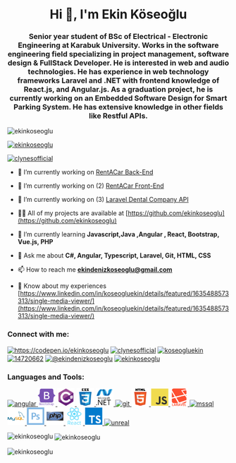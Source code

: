 <h1 align="center">Hi 👋, I'm Ekin Köseoğlu</h1>
<h3 align="center">Senior year student of BSc of Electrical - Electronic Engineering at Karabuk University. Works in the software engineering field specializing in project management, software design & FullStack Developer. He is interested in web and audio technologies. He has experience in web technology frameworks Laravel and .NET with frontend knowledge of React.js, and Angular.js. As a graduation project, he is currently working on an Embedded Software Design for Smart Parking System. He has extensive knowledge in other fields like Restful APIs.</h3>

<p align="left"> <img src="https://komarev.com/ghpvc/?username=ekinkoseoglu&label=Profile%20views&color=0e75b6&style=flat" alt="ekinkoseoglu" /> </p>

<p align="left"> <a href="https://github.com/ryo-ma/github-profile-trophy"><img src="https://github-profile-trophy.vercel.app/?username=ekinkoseoglu" alt="ekinkoseoglu" /></a> </p>

<p align="left"> <a href="https://twitter.com/clynesofficial" target="blank"><img src="https://img.shields.io/twitter/follow/clynesofficial?logo=twitter&style=for-the-badge" alt="clynesofficial" /></a> </p>

- 🔭 I’m currently working on [RentACar Back-End](https://github.com/ekinkoseoglu/ReCapProject)

- 🔭 I’m currently working on (2) [RentACar Front-End](https://github.com/ekinkoseoglu/ReCap-Frontend)

- 🔭 I’m currently working on (3) [Laravel Dental Company API](https://github.com/Base-Entertainment/WordpressTestAPI)

- 👨‍💻 All of my projects are available at [https://github.com/ekinkoseoglu](https://github.com/ekinkoseoglu)

- 🌱 I’m currently learning **Javascript,Java ,Angular , React, Bootstrap, Vue.js, PHP**

- 💬 Ask me about **C#, Angular, Typescript, Laravel, Git, HTML, CSS**

- 📫 How to reach me **ekindenizkoseoglu@gmail.com**

- 📄 Know about my experiences [https://www.linkedin.com/in/koseogluekin/details/featured/1635488573313/single-media-viewer/](https://www.linkedin.com/in/koseogluekin/details/featured/1635488573313/single-media-viewer/)


<h3 align="left">Connect with me:</h3>
<p align="left">
<a href="https://codepen.io/ekinkoseoglu" target="blank"><img align="center" src="https://raw.githubusercontent.com/rahuldkjain/github-profile-readme-generator/master/src/images/icons/Social/codepen.svg" alt="https://codepen.io/ekinkoseoglu" height="30" width="40" /></a>
<a href="https://twitter.com/clynesofficial" target="blank"><img align="center" src="https://raw.githubusercontent.com/rahuldkjain/github-profile-readme-generator/master/src/images/icons/Social/twitter.svg" alt="clynesofficial" height="30" width="40" /></a>
<a href="https://linkedin.com/in/koseogluekin" target="blank"><img align="center" src="https://raw.githubusercontent.com/rahuldkjain/github-profile-readme-generator/master/src/images/icons/Social/linked-in-alt.svg" alt="koseogluekin" height="30" width="40" /></a>
<a href="https://stackoverflow.com/users/14720662" target="blank"><img align="center" src="https://raw.githubusercontent.com/rahuldkjain/github-profile-readme-generator/master/src/images/icons/Social/stack-overflow.svg" alt="14720662" height="30" width="40" /></a>
<a href="https://medium.com/@ekinkoseoglu" target="blank"><img align="center" src="https://raw.githubusercontent.com/rahuldkjain/github-profile-readme-generator/master/src/images/icons/Social/medium.svg" alt="@ekindenizkoseoglu" height="30" width="40" /></a>
<a href="https://www.hackerrank.com/ekinkoseoglu" target="blank"><img align="center" src="https://raw.githubusercontent.com/rahuldkjain/github-profile-readme-generator/master/src/images/icons/Social/hackerrank.svg" alt="ekinkoseoglu" height="30" width="40" /></a>
</p>

<h3 align="left">Languages and Tools:</h3>
<p align="left"> <a href="https://angular.io" target="_blank" rel="noreferrer"> <img src="https://angular.io/assets/images/logos/angular/angular.svg" alt="angular" width="40" height="40"/> </a> <a href="https://getbootstrap.com" target="_blank" rel="noreferrer"> <img src="https://raw.githubusercontent.com/devicons/devicon/master/icons/bootstrap/bootstrap-plain-wordmark.svg" alt="bootstrap" width="40" height="40"/> </a> <a href="https://www.w3schools.com/cs/" target="_blank" rel="noreferrer"> <img src="https://raw.githubusercontent.com/devicons/devicon/master/icons/csharp/csharp-original.svg" alt="csharp" width="40" height="40"/> </a> <a href="https://www.w3schools.com/css/" target="_blank" rel="noreferrer"> <img src="https://raw.githubusercontent.com/devicons/devicon/master/icons/css3/css3-original-wordmark.svg" alt="css3" width="40" height="40"/> </a> <a href="https://dotnet.microsoft.com/" target="_blank" rel="noreferrer"> <img src="https://raw.githubusercontent.com/devicons/devicon/master/icons/dot-net/dot-net-original-wordmark.svg" alt="dotnet" width="40" height="40"/> </a> <a href="https://git-scm.com/" target="_blank" rel="noreferrer"> <img src="https://www.vectorlogo.zone/logos/git-scm/git-scm-icon.svg" alt="git" width="40" height="40"/> </a> <a href="https://www.w3.org/html/" target="_blank" rel="noreferrer"> <img src="https://raw.githubusercontent.com/devicons/devicon/master/icons/html5/html5-original-wordmark.svg" alt="html5" width="40" height="40"/> </a> <a href="https://developer.mozilla.org/en-US/docs/Web/JavaScript" target="_blank" rel="noreferrer"> <img src="https://raw.githubusercontent.com/devicons/devicon/master/icons/javascript/javascript-original.svg" alt="javascript" width="40" height="40"/> </a> <a href="https://laravel.com/" target="_blank" rel="noreferrer"> <img src="https://raw.githubusercontent.com/devicons/devicon/master/icons/laravel/laravel-plain-wordmark.svg" alt="laravel" width="40" height="40"/> </a> <a href="https://www.microsoft.com/en-us/sql-server" target="_blank" rel="noreferrer"> <img src="https://www.svgrepo.com/show/303229/microsoft-sql-server-logo.svg" alt="mssql" width="40" height="40"/> </a> <a href="https://www.mysql.com/" target="_blank" rel="noreferrer"> <img src="https://raw.githubusercontent.com/devicons/devicon/master/icons/mysql/mysql-original-wordmark.svg" alt="mysql" width="40" height="40"/> </a> <a href="https://www.photoshop.com/en" target="_blank" rel="noreferrer"> <img src="https://raw.githubusercontent.com/devicons/devicon/master/icons/photoshop/photoshop-line.svg" alt="photoshop" width="40" height="40"/> </a> <a href="https://www.php.net" target="_blank" rel="noreferrer"> <img src="https://raw.githubusercontent.com/devicons/devicon/master/icons/php/php-original.svg" alt="php" width="40" height="40"/> </a> <a href="https://reactjs.org/" target="_blank" rel="noreferrer"> <img src="https://raw.githubusercontent.com/devicons/devicon/master/icons/react/react-original-wordmark.svg" alt="react" width="40" height="40"/> </a> <a href="https://www.typescriptlang.org/" target="_blank" rel="noreferrer"> <img src="https://raw.githubusercontent.com/devicons/devicon/master/icons/typescript/typescript-original.svg" alt="typescript" width="40" height="40"/> </a> <a href="https://unrealengine.com/" target="_blank" rel="noreferrer"> <img src="https://raw.githubusercontent.com/kenangundogan/fontisto/036b7eca71aab1bef8e6a0518f7329f13ed62f6b/icons/svg/brand/unreal-engine.svg" alt="unreal" width="40" height="40"/> </a> </p>

<p><img align="left" src="https://github-readme-stats.vercel.app/api/top-langs?username=ekinkoseoglu&show_icons=true&locale=en&layout=compact" alt="ekinkoseoglu" /></p>


<p>&nbsp;<img align="center" src="https://github-readme-stats.vercel.app/api?username=ekinkoseoglu&show_icons=true&locale=en" alt="ekinkoseoglu" /></p>

<p><img align="center" src="https://github-readme-streak-stats.herokuapp.com/?user=ekinkoseoglu&" alt="ekinkoseoglu" /></p>
